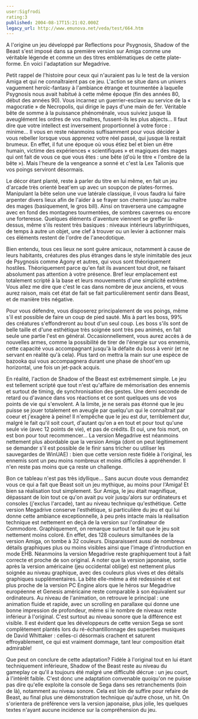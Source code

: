 ```yaml
---
user:Sigfrodi
rating:3
published: 2004-08-17T15:21:02.000Z
legacy_url: http://www.emunova.net/veda/test/664.htm
---
```

A l'origine un jeu développé par Reflections pour Psygnosis, Shadow of the Beast s'est imposé dans sa première version sur Amiga comme une véritable légende et comme un des titres emblématiques de cette plate-forme. En voici l'adaptation sur Megadrive.  

  

Petit rappel de l'histoire pour ceux qui n'auraient pas lu le test de la version Amiga et qui ne connaîtraient pas ce jeu. L'action se situe dans un univers vaguement heroïc-fantasy à l'ambiance étrange et tourmentée à laquelle Psygnosis nous avait habitué à cette même époque (fin des années 80, début des années 90). Vous incarnez un guerrier-esclave au service de la « magocratie » de Necropolis, qui dirige le pays d'une main de fer. Véritable bête de somme à la puissance phénoménale, vous suiviez jusque là aveuglément les ordres de vos maîtres, fussent-ils les plus abjects... Il faut dire que votre intellect est inversement proportionnel à votre force : minime... Il vous en reste néanmoins suffisamment pour vous décider à vous rebeller lorsque vous apprenez votre réel passé, qui jusque là restait brumeux. En effet, il fut une époque où vous étiez bel et bien un être humain, victime des expériences « scientifiques » et magiques des mages qui ont fait de vous ce que vous êtes : une bête (d'où le titre « l'ombre de la bête »). Mais l'heure de la vengeance a sonné et c'est la Lex Talionis que vos poings serviront désormais.  

  

Le décor étant planté, reste à parler du titre en lui même, en fait un jeu d'arcade très orienté beat'em up avec un soupçon de plates-formes. Manipulant la bête selon une vue latérale classique, il vous faudra lui faire arpenter divers lieux afin de l'aider à se frayer son chemin jusqu'au maître des mages (basiquement, le gros bill). Ainsi on traversera une campagne avec en fond des montagnes tourmentées, de sombres cavernes ou encore une forteresse. Quelques éléments d'aventure viennent se greffer là-dessus, même s'ils restent très basiques : niveaux intérieurs labyrinthiques, de temps à autre un objet, une clef à trouver ou un levier à actionner mais ces éléments restent de l'ordre de l'anecdotique.  

  

Bien entendu, tous ces lieux ne sont guère amicaux, notamment à cause de leurs habitants, créatures des plus étranges dans le style inimitable des jeux de Psygnosis comme Agony et autres, qui vous sont théoriquement hostiles. Théoriquement parce qu'en fait ils avancent tout droit, ne faisant absolument pas attention à votre présence. Bref leur emplacement est totalement scripté à la base et leurs mouvements d'une simplicité extrême. Vous allez me dire que c'est le cas dans nombre de jeux anciens, et vous aurez raison, mais cet état de fait se fait particulièrement sentir dans Beast, et de manière très négative.  

  

Pour vous défendre, vous disposerez principalement de vos poings, même s'il est possible de faire un coup de pied sauté. Mis à part les boss, 99% des créatures s'effondreront au bout d'un seul coup. Les boss s'ils sont de belle taille et d'une esthétique très soignée sont très peu animés, en fait seule une partie l'est en général. Occasionnellement, vous aurez accès à de nouvelles armes, comme la possibilité de tirer de l'énergie sur vos ennemis, cette capacité vous accompagnant jusqu'à la défaite du boss à venir (et ne servant en réalité qu'à cela). Plus tard on mettra la main sur une espèce de bazooka qui vous accompagnera durant une phase de shoot'em up horizontal, une fois un jet-pack acquis.  

  

En réalité, l'action de Shadow of the Beast est extrêmement simple. Le jeu est tellement scripté que tout n'est qu'affaire de mémorisation des ennemis et surtout de timing, de synchronisation des gestes. Une demi seconde de retard ou d'avance dans vos réactions et ce sont quelques uns de vos points de vie qui s'envolent. A la limite, je ne serais pas étonné que le jeu puisse se jouer totalement en aveugle par quelqu'un qui le connaîtrait par coeur et j'exagère à peine! Il n'empêche que le jeu est dur, terriblement dur, malgré le fait qu'il soit court, d'autant qu'on a en tout et pour tout qu'une seule vie (avec 12 points de vie), et pas de crédits. Et oui, une fois mort, on est bon pour tout recommencer... La version Megadrive est néanmoins nettement plus abordable que la version Amiga (dont on peut légitimement se demander s'il est possible de le finir sans tricher ou utiliser les sauvegardes de WinUAE) : bien que cette version reste fidèle à l'original, les ennemis sont un peu moins nombreux et moins difficiles à appréhender. Il n'en reste pas moins que ça reste un challenge.  

  

Bon ce tableau n'est pas très idyllique... Sans aucun doute vous demandez vous ce qui a fait que Beast soit un jeu mythique, au moins pour l'Amiga! Et bien sa réalisation tout simplement. Sur Amiga, le jeu était magnifique, dépassant de loin tout ce qu'on avait pu voir jusqu'alors sur ordinateurs et consoles (j'exclus l'arcade), tant au niveau technique qu'esthétique. Cette version Megadrive conserve l'esthétique, si particulière du jeu et qui lui donne cette ambiance exceptionnelle, à peu près intacte mais la réalisation technique est nettement en deçà de la version sur l'ordinateur de Commodore. Graphiquement, on remarque surtout le fait que le jeu soit nettement moins coloré. En effet, des 128 couleurs simultanées de la version Amiga, on tombe à 32 couleurs. Disparaissent aussi de nombreux détails graphiques plus ou moins visibles ainsi que l'image d'introduction en mode EHB. Néanmoins la version Megadrive reste graphiquement tout à fait correcte et proche de son original. A noter que la version japonaise, sortie après la version américaine (jeu occidental oblige) est nettement plus soignée au niveau graphique, avec des couleurs plus vives et des détails graphiques supplémentaires. La bête elle-même a été redessinée et est plus proche de la version PC Engine alors que le héros sur Megadrive européenne et Genesis américaine reste comparable à son équivalent sur ordinateurs. Au niveau de l'animation, on retrouve le principal : une animation fluide et rapide, avec un scrolling en parallaxe qui donne une bonne impression de profondeur, même si le nombre de niveaux reste inférieur à l'original. C'est surtout au niveau sonore que la différence est visible. Il est évident que les développeurs de cette version Sega se sont complètement plantés lors du ré-échantillonnage des superbes musiques de David Whittaker : celles-ci désormais crachent et saturent effroyablement, ce qui est vraiment dommage, tant leur composition était admirable!  

  

Que peut on conclure de cette adaptation? Fidèle à l'original tout en lui étant techniquement inférieure, Shadow of the Beast reste au niveau du gameplay ce qu'il a toujours été malgré une difficulté décrue : un jeu court, à l'intérêt faible. C'est donc une adaptation convenable quoiqu'on ne puisse pas dire qu'elle exploite la console de Sega dans ses retranchements (loin de là), notamment au niveau sonore. Cela est loin de suffire pour refaire de Beast, au final plus une démonstration technique qu'autre chose, un hit. On s'orientera de préférence vers la version japonaise, plus jolie, les quelques textes n'ayant aucune incidence sur la compréhension du jeu.